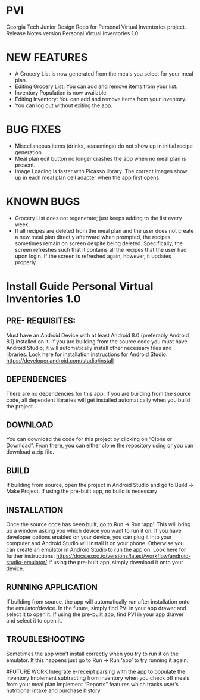 # PVI
Georgia Tech Junior Design Repo for Personal Virtual Inventories project.
Release Notes version Personal Virtual Inventories 1.0

# NEW FEATURES
- A Grocery List is now generated from the meals you select for your meal plan.
- Editing Grocery List: You can add and remove items from your list.
- Inventory Population is now available.
- Editing Inventory: You can add and remove items from your inventory.
- You can log out without exiting the app.
# BUG FIXES
- Miscellaneous items (drinks, seasonings) do not show up in initial recipe generation.
- Meal plan edit button no longer crashes the app when no meal plan is present.
- Image Loading is faster with Picasso library. The correct images show up in each meal plan cell adapter when the app first opens.
# KNOWN BUGS
- Grocery List does not regenerate; just keeps adding to the list every week.
- If all recipes are deleted from the meal plan and the user does not create a new meal plan directly afterward when prompted, the recipes sometimes remain on screen despite being deleted. Specifically, the screen refreshes such that it contains all the recipes that the user had upon login. If the screen is refreshed again, however, it updates properly.

# Install Guide Personal Virtual Inventories 1.0
## PRE- REQUISITES:
Must have an Android Device with at least Android 8.0 (preferably Android 8.1) installed on it.
If you are building from the source code you must have Android Studio; it will automatically install other necessary files and libraries. Look here for installation instructions for Android Studio: https://developer.android.com/studio/install
## DEPENDENCIES
There are no dependencies for this app.
If you are building from the source code, all dependent libraries will get installed automatically when you build the project.
## DOWNLOAD
You can download the code for this project by clicking on “Clone or Download”. From there, you can either clone the repository using or you can download a zip file.
## BUILD
If building from source, open the project in Android Studio and go to Build -> Make Project.
If using the pre-built app, no build is necessary
## INSTALLATION
Once the source code has been built, go to Run -> Run ‘app’. This will bring up a window asking you which device you want to run it on.
If you have developer options enabled on your device, you can plug it into your computer and Android Studio will install it on your phone.
Otherwise you can create an emulator in Android Studio to run the app on.  Look here for further instructions: https://docs.expo.io/versions/latest/workflow/android-studio-emulator/
If using the pre-built app, simply download it onto your device.
## RUNNING APPLICATION
If building from source, the app will automatically run after installation onto the emulator/device. In the future, simply find PVI in your app drawer and select it to open it.
If using the pre-built app, find PVI in your app drawer and select it to open it.
## TROUBLESHOOTING
Sometimes the app won’t install correctly when you try to run it on the emulator. If this happens just go to Run -> Run ‘app’ to try running it again.


#FUTURE WORK
Integrate e-receipt parsing with the app to populate the inventory
Implement subtracting from inventory when you check off meals from your meal plan
Implement “Reports” features which tracks user’s nutritional intake and purchase history
